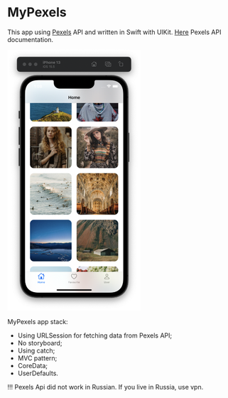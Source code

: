 # MyPexels
This app using [Pexels](https://www.pexels.com/ru-ru/) API and written in Swift with UIKit. [Here](https://www.pexels.com/ru-ru/api/documentation/) Pexels API documentation.

<img src="https://github.com/ArtemPavlov72/Screenshots/blob/main/Pexels%20main%20page.png?raw=true" width="300">

MyPexels app staсk:
- Using URLSession for fetching data from Pexels API;
- No storyboard;
- Using catch;
- MVC pattern;
- CoreData;
- UserDefaults.

!!! Pexels Api did not work in Russian. If you live in Russia, use vpn.
